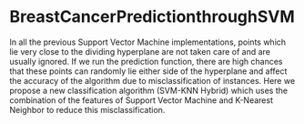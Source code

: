 # BreastCancerPredictionthroughSVM
In all the previous Support Vector Machine implementations, points which lie very close to the dividing hyperplane are not taken care of and are usually ignored. If we run the prediction function, there are high chances that these points can randomly lie either side of the hyperplane and affect the accuracy of the algorithm due to misclassification of instances. Here we propose a new classification algorithm (SVM-KNN Hybrid) which uses the combination of the features of Support Vector Machine and K-Nearest Neighbor to reduce this misclassification.
